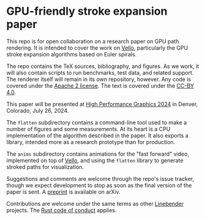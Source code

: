 # GPU-friendly stroke expansion paper

This repo is for open collaboration on a research paper on GPU path rendering. It is intended to cover the work on [Vello], particularly the GPU stroke expansion algorithms based on Euler spirals.

The repo contains the TeX sources, bibliography, and figures. As we work, it will also contain scripts to run benchmarks, test data, and related support. The renderer itself will remain in its own repository, however. Any code is covered under the [Apache 2 license](LICENSE). The text is covered under the [CC-BY 4.0](https://creativecommons.org/licenses/by/4.0/).

This paper will be presented at [High Performance Graphics 2024] in Denver, Colorado, July 26, 2024.

The `flatten` subdirectory contains a command-line tool used to make a number of figures and some measurements. At its heart is a CPU implementation of the algorithm described in the paper. It also exports a library, intended more as a research prototype than for production.

The `anims` subdirectory contains animations for the "fast forward" video, implemented on top of [Vello], and using the `flatten` library to generate stroked paths for visualization.

Suggestions and comments are welcome through the repo's issue tracker, though we expect development to stop as soon as the final version of the paper is sent. A [preprint] is available on arXiv.

Contributions are welcome under the same terms as other [Linebender] projects. The [Rust code of conduct] applies.

[Vello]: https://github.com/linebender/vello
[Linebender]: https://linebender.org/
[Rust code of conduct]: https://www.rust-lang.org/policies/code-of-conduct
[High Performance Graphics 2024]: https://www.highperformancegraphics.org/2024/index.html
[preprint]: https://arxiv.org/abs/2405.00127
[Vello]: https://github.com/linebender/vello